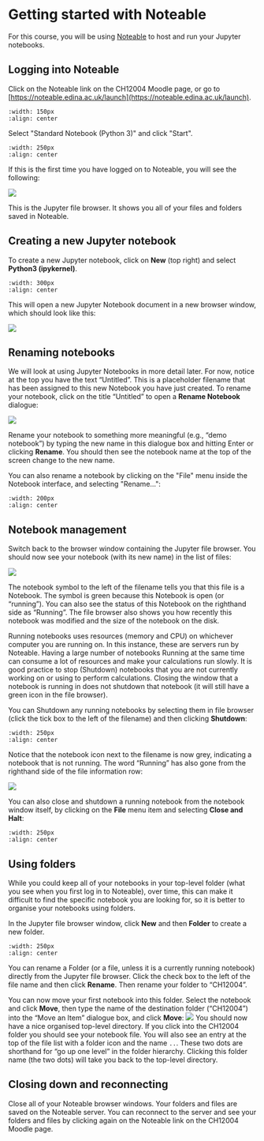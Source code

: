 # Getting started with Noteable

For this course, you will be using [Noteable](https://noteable.edina.ac.uk) to host and run your Jupyter notebooks.

## Logging into Noteable

Click on the Noteable link on the CH12004 Moodle page, or go to [https://noteable.edina.ac.uk/launch](https://noteable.edina.ac.uk/launch).

```{image} images/noteable_widget.png
:width: 150px
:align: center
```

Select "Standard Notebook (Python 3)" and click "Start".


```{image} images/standard_notebook.png
:width: 250px
:align: center
```

If this is the first time you have logged on to Noteable, you will see the following:

![](images/jupyter_first_time.png)

This is the Jupyter file browser. It shows you all of your files and folders saved in Noteable.

## Creating a new Jupyter notebook

To create a new Jupyter notebook, click on **New** (top right) and select **Python3 (ipykernel)**.

```{image} images/new_notebook.png
:width: 300px
:align: center
```

This will open a new Jupyter Notebook document in a new browser window, which should look like this:

![](images/new_notebook_example.png)

## Renaming notebooks

We will look at using Jupyter Notebooks in more detail later. For now, notice at the top you have the text &ldquo;Untitled&rdquo;. This is a placeholder filename that has been assigned to this new Notebook you have just created. To rename your notebook, click on the title &ldquo;Untitled&rdquo; to open a **Rename Notebook** dialogue:

![](images/rename_notebook_dialogue.png)

Rename your notebook to something more meaningful (e.g., &ldquo;demo notebook&rdquo;) by typing the new name in this dialogue box and hitting Enter or clicking **Rename**.
You should then see the notebook name at the top of the screen change to the new name.

You can also rename a notebook by clicking on the "File" menu inside the Notebook interface, and selecting "Rename…":
```{image} images/file_rename.png
:width: 200px
:align: center
```

## Notebook management

Switch back to the browser window containing the Jupyter file browser. 
You should now see your notebook (with its new name) in the list of files:

![](images/browser_with_a_notebook.png)

The notebook symbol to the left of the filename tells you that this file is a Notebook.
The symbol is green because this Notebook is open (or &ldquo;running&rdquo;).
You can also see the status of this Notebook on the righthand side as &ldquo;Running&rdquo;.
The file browser also shows you how recently this notebook was modified and the size of the notebook on the disk.

Running notebooks uses resources (memory and CPU) on whichever computer you are running on.
In this instance, these are servers run by Noteable.
Having a large number of notebooks Running at the same time can consume a lot of resources and make your calculations run slowly.
It is good practice to stop (Shutdown) notebooks that you are not currently working on or using to perform calculations.
Closing the window that a notebook is running in does not shutdown that notebook (it will still have a green icon in the file browser).

You can Shutdown any running notebooks by selecting them in file browser (click the tick box to the left of the filename) and then clicking **Shutdown**:
```{image} images/shutdown_menu.png
:width: 250px
:align: center
```

Notice that the notebook icon next to the filename is now grey, indicating a notebook that is not running.
The word &ldquo;Running&rdquo; has also gone from the righthand side of the file information row:

![](images/not_running.png)

You can also close and shutdown a running notebook from the notebook window itself, by clicking on the **File** menu item and selecting **Close and Halt**:
```{image} images/close_and_halt.png
:width: 250px
:align: center
```

## Using folders

While you could keep all of your notebooks in your top-level folder (what you see when you first log in to Noteable), over time, this can make it difficult to find the specific notebook you are looking for, so it is better to organise your notebooks using folders.

In the Jupyter file browser window, click **New** and then **Folder** to create a new folder.
```{image} images/new_folder.png
:width: 250px
:align: center
```
You can rename a Folder (or a file, unless it is a currently running notebook) directly from the Jupyter file browser.
Click the check box to the left of the file name and then click **Rename**.
Then rename your folder to &ldquo;CH12004&rdquo;.

You can now move your first notebook into this folder.
Select the notebook and click **Move**, then type the name of the destination folder (&ldquo;CH12004&rdquo;) into the &ldquo;Move an Item&rdquo; dialogue box, and click **Move**:
![](images/move_dialogue.png)
You should now have a nice organised top-level directory.
If you click into the CH12004 folder you should see your notebook file.
You will also see an entry at the top of the file list with a folder icon and the name `..`.
These two dots are shorthand for &ldquo;go up one level&rdquo; in the folder hierarchy.
Clicking this folder name (the two dots) will take you back to the top-level directory.

## Closing down and reconnecting
Close all of your Noteable browser windows.
Your folders and files are saved on the Noteable server.
You can reconnect to the server and see your folders and files by clicking again on the Noteable link on the CH12004 Moodle page.

